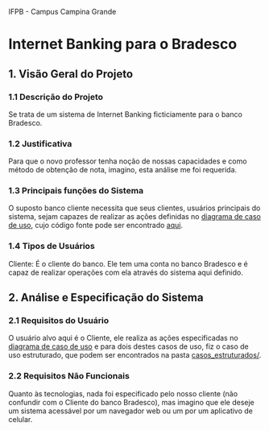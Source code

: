 
IFPB - Campus Campina Grande

# Internet Banking para o Bradesco

## 1. Visão Geral do Projeto

### 1.1 Descrição do Projeto

Se trata de um sistema de Internet Banking ficticiamente para o banco Bradesco.

### 1.2 Justificativa

Para que o novo professor tenha noção de nossas capacidades e como método de
obtenção de nota, imagino, esta análise me foi requerida.

### 1.3 Principais funções do Sistema

O suposto banco cliente necessita que seus clientes, usuários principais do
sistema, sejam capazes de realizar as ações definidas no 
[diagrama de caso de uso](caso_de_uso.png), cujo código fonte pode ser
encontrado [aqui](src/caso_de_uso.puml).

### 1.4 Tipos de Usuários

Cliente:
	É o cliente do banco. Ele tem uma conta no banco Bradesco e é capaz de
	realizar operações com ela através do sistema aqui definido.

## 2. Análise e Especificação do Sistema

### 2.1 Requisitos do Usuário

O usuário alvo aqui é o Cliente, ele realiza as ações especificadas no
[diagrama de caso de uso](caso_de_uso.puml) e para dois destes casos de uso,
fiz o caso de uso estruturado, que podem ser encontrados na pasta
[casos_estruturados/](casos_estruturados/).

### 2.2 Requisitos Não Funcionais

Quanto às tecnologias, nada foi especificado pelo nosso cliente (não confundir
com o Cliente do banco Bradesco), mas imagino que ele deseje um sistema
acessável por um navegador web ou um por um aplicativo de celular.

